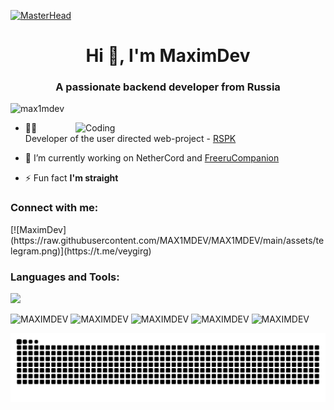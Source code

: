 [![MasterHead](https://blogger.googleusercontent.com/img/a/AVvXsEjw8-XZqx5YVMWGmmNSvZAMHRZqb-G9aAN2HBoGmMf2m1f7A-5AQYhKqsyYJ56eEPSccP0OCy8W0ZbrSkY-T3Whp2_Y_POdclSN09YO_tnj0M7O8-txH-jiydvcmExvnMHFqf_AAFq_CFyyMPefB07qt6iPqGjFgr6L8vycZ3a3qZWRYSmG57xuOr0pp0k)](https://github.com/MAX1MDEV)

<h1 align="center">Hi 👋, I'm MaximDev</h1>
<h3 align="center">A passionate backend developer from Russia</h3>
<p align="left"> <img src="https://komarev.com/ghpvc/?username=max1mdev&label=Profile%20views&color=0e75b6&style=flat" alt="max1mdev" /> </p>
<img align="right" alt="Coding" width=400 src="https://cdn.dribbble.com/users/1162077/screenshots/3848914/programmer.gif">

- 👨‍💻 Developer of the user directed web-project - [RSPK](https://maximdev.ru/RSPK)

- 🔭 I’m currently working on NetherCord and [FreeruCompanion](https://github.com/MAX1MDEV/FreeruCompanion)

- ⚡ Fun fact **I'm straight**

<h3 align="left">Connect with me:</h3>
<p align="left">
  [![MaximDev](https://raw.githubusercontent.com/MAX1MDEV/MAX1MDEV/main/assets/telegram.png)](https://t.me/veygirg)



</p>

<h3 align="left">Languages and Tools:</h3>
<p align="left">
    <img src="https://skillicons.dev/icons?i=c,cs,cpp,py,java,kotlin,androidstudio,nodejs,figma,js,postman,php,html,css,vscode,visualstudio,sublime,heroku,git,windows&perline=8" />
</p>

![MAXIMDEV](https://github-profile-summary-cards.vercel.app/api/cards/profile-details?username=max1mdev&theme=solarized_dark)
![MAXIMDEV](https://github-profile-summary-cards.vercel.app/api/cards/stats?username=max1mdev&theme=solarized_dark)
![MAXIMDEV](https://github-profile-summary-cards.vercel.app/api/cards/most-commit-language?username=max1mdev&theme=solarized_dark)
![MAXIMDEV](https://github-profile-summary-cards.vercel.app/api/cards/repos-per-language?username=max1mdev&theme=solarized_dark)
![MAXIMDEV](https://github-profile-summary-cards.vercel.app/api/cards/productive-time?username=max1mdev&theme=solarized_dark)

<picture>
  <source media="(prefers-color-scheme: dark)" srcset="https://raw.githubusercontent.com/MAX1MDEV/MAX1MDEV/output/github-contribution-grid-snake-dark.svg">
  <img alt="github contribution grid snake animation" src="https://raw.githubusercontent.com/MAX1MDEV/MAX1MDEV/output/github-contribution-grid-snake.svg">
</picture>

